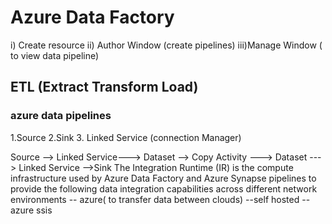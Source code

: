 # Azure Data Factory

i) Create resource 
ii) Author Window (create pipelines)
iii)Manage Window ( to view data pipeline)

## ETL (Extract Transform Load)

### azure data pipelines
  1.Source
  2.Sink
  3. Linked Service (connection Manager)

  Source --> Linked Service---> Dataset --> Copy Activity ---> Dataset ---> Linked Service -->Sink                                                                                           The Integration Runtime (IR) is the compute infrastructure used by Azure Data Factory and Azure Synapse pipelines to provide the following data integration capabilities across different network environments
  -- azure( to transfer data between clouds)
  --self hosted
  --azure ssis 
